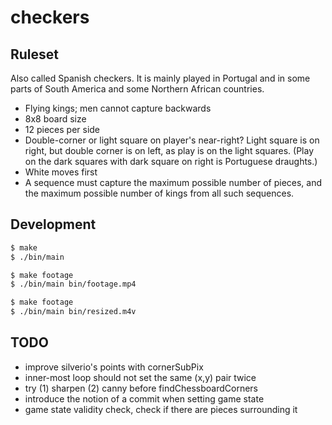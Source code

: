 # checkers

## Ruleset

Also called Spanish checkers. It is mainly played in Portugal and in some parts of South America and some Northern African countries.

- Flying kings; men cannot capture backwards
- 8x8 board size
- 12 pieces per side
- Double-corner or light square on player's near-right? Light square is on right, but double corner is on left, as play is on the light squares. (Play on the dark squares with dark square on right is Portuguese draughts.)
- White moves first
- A sequence must capture the maximum possible number of pieces, and the maximum possible number of kings from all such sequences.

## Development

```bash
$ make
$ ./bin/main
```

```bash
$ make footage
$ ./bin/main bin/footage.mp4
```

```bash
$ make footage
$ ./bin/main bin/resized.m4v
```

## TODO

- improve silverio's points with cornerSubPix
- inner-most loop should not set the same (x,y) pair twice
- try (1) sharpen (2) canny before findChessboardCorners
- introduce the notion of a commit when setting game state
- game state validity check, check if there are pieces surrounding it
